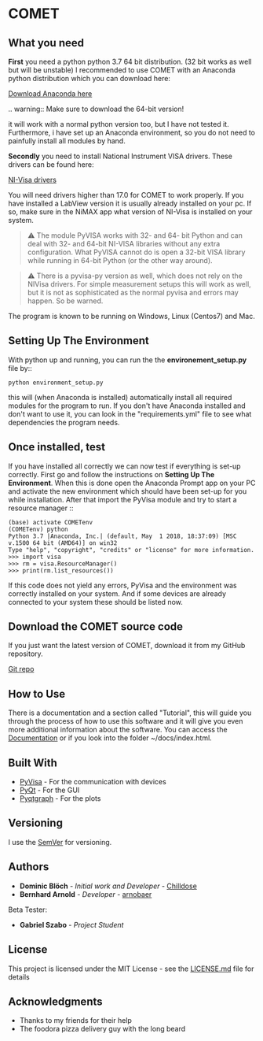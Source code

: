# COMET

## What you need

**First** you need a python python 3.7 64 bit distribution. (32 bit works as well but will be unstable)
I recommended to use COMET with an Anaconda python distribution which you can download here:

[Download Anaconda here](https://www.anaconda.com/download/)

.. warning:: Make sure to download the 64-bit version!

it will work with a normal python version too, but I have not tested it. Furthermore, i have set up an Anaconda environment,
so you do not need to painfully install all modules by hand.


**Secondly** you need to install National Instrument VISA drivers. These drivers can be found here:

[NI-Visa drivers](http://www.ni.com/download/ni-visa-17.0/6646/en/>)

You will need drivers higher than 17.0 for COMET to work properly. If you have installed a LabView version it is usually already
installed on your pc. If so, make sure in the NiMAX app what version of NI-Visa is installed on your system.

> :warning: The module PyVISA works with 32- and 64- bit Python and can deal with 32- and 64-bit NI-VISA libraries without any extra configuration. What PyVISA cannot do is open a 32-bit VISA library while running in 64-bit Python (or the other way around).

> :warning: There is a pyvisa-py version as well, which does not rely on the NIVisa drivers. For simple measurement setups this will work as well, but it is not as sophisticated as the normal pyvisa and errors may happen. So be warned.

The program is known to be running on Windows, Linux (Centos7) and Mac.

## Setting Up The Environment

With python up and running, you can run the the **environement_setup.py** file by::

    python environment_setup.py

this will (when Anaconda is installed) automatically install all required modules for the program to run. If you don't have Anaconda installed and don't want to use it, you can look in the "requirements.yml" file to see what dependencies the program needs.

## Once installed, test

If you have installed all correctly we can now test if everything is set-up correctly. First go and follow the
instructions on **Setting Up The Environment**. When this is done open the Anaconda Prompt app on your PC and activate
the new environment which should have been set-up for you while installation. After that import the PyVisa module and
try to start a resource manager ::

    (base) activate COMETenv
    (COMETenv) python
    Python 3.7 |Anaconda, Inc.| (default, May  1 2018, 18:37:09) [MSC v.1500 64 bit (AMD64)] on win32
    Type "help", "copyright", "credits" or "license" for more information.
    >>> import visa
    >>> rm = visa.ResourceManager()
    >>> print(rm.list_resources())

If this code does not yield any errors, PyVisa and the environment was correctly installed on your system. And if some devices are already
connected to your system these should be listed now.

## Download the COMET source code


If you just want the latest version of COMET, download it from my GitHub repository.

[Git repo](https://github.com/Chilldose/COMET)

## How to Use

There is a documentation and a section called "Tutorial", this will guide you through the process of how to use this software and it will give you even more additional information about the software. You can access the [Documentation](https://chilldose.github.io/COMET/) or if you look into the folder ~/docs/index.html.

## Built With

* [PyVisa](https://github.com/pyvisa/pyvisa) - For the communication with devices
* [PyQt](https://github.com/pyqt) - For the GUI
* [Pyqtgraph](https://github.com/pyqtgraph/) - For the plots



## Versioning

I use the [SemVer](http://semver.org/) for versioning.


## Authors

* **Dominic Blöch** - *Initial work and Developer* - [Chilldose](https://github.com/Chilldose)
* **Bernhard Arnold** - *Developer* - [arnobaer](https://github.com/arnobaer)

Beta Tester:

* **Gabriel Szabo** - *Project Student*

## License

This project is licensed under the MIT License - see the [LICENSE.md](LICENSE.md) file for details

## Acknowledgments

* Thanks to my friends for their help
* The foodora pizza delivery guy with the long beard

